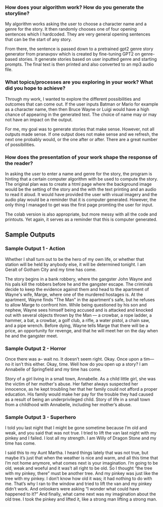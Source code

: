 ### How does your algorithm work? How do you generate the storyline?

My algorithm works asking the user to choose a character name and a genre for the story. It then randomly chooses one of four opening sentences which I hardcoded. They are very general opening sentences that can be the start of any story.

From there, the sentence is passed down to a pretrained gpt2 genre story generator from pranavpsv which is created by fine-tuning GPT2 on genre-based stories. It generate stories based on user inputted genre and starting prompts. The final text is then printed and also converted to an mp3 audio file.

### What topics/processes are you exploring in your work? What did you hope to achieve?

Through my work, I wanted to explore the different possibilities and outcomes that can come out. If the user inputs Batman or Mario for example as a character name, then then Bruce Wayne or Luigi would have a high chance of appearing in the generated text. The choice of name may or may not have an impact on the output.

For me, my goal was to generate stories that make sense. However, not all outputs made sense. If one output does not make sense and we refresh, the next one probably would, or the one after or after. There are a great number of possibilities.

### How does the presentation of your work shape the response of the reader?

In asking the user to enter a name and genre for the story, the program is hinting that a certain computer algorithm with be used to compute the story. The original plan was to create a html page where the background image would be the setting of the story and the with the text printing and an audio to read it aloud. It would have provided the user with visual imagery and the audio play would be a reminder that it is computer generated. However, the only thing I managed to get was the first page promting the user for input.

The colab version is also appropriate, but more messy with all the code and printouts. Yet again, it serves as a reminder that this is computer generated.

## Sample Outputs 
### Sample Output 1 - Action
Whether I shall turn out to be the hero of my own life, or whether that station will be held by anybody else, it will be determined tonight. I am Geralt of Gotham City and my time has come.

The story begins in a bank robbery, where the gangster John Wayne and his pals kill the robbers before he and the gangster escape. The criminals decide to keep the evidence against them and head to the apartment of Wayne's wife, Marge, where one of the murdered hostages is. At the apartment, Wayne finds "The Man" in the apartment's safe, but he refuses to allow Marge to confront him. While being questioned by his son and nephew, Wayne sees himself being accused and is attacked and knocked out with several objects thrown by the Man — a crowbar, a rope ladder, a hammer, a bat, a crowbar, a golf club, a rifle, a water pistol, a chain saw, and a pipe wrench. Before dying, Wayne tells Marge that there will be a price, an opportunity for revenge, and that he will meet her on the day when he and the gangster meet.

### Sample Output 2 - Horror
Once there was a– wait no. It doesn’t seem right. Okay. Once upon a tim— no it isn’t this either. Okay, time. Well how do you open up a story? I am Annabelle of Springfield and my time has come.

Story of a girl living in a small town, Annabelle. As a child little girl, she was the victim of her mother's abuse. Her father always suspected her innocence, as he kept troubling her that her family could not afford a proper education. His family would make her pay for the trouble they had caused as a result of being an underprivileged child. Story of life in a small town from a childhood with Annabelle, including her mother’s abuse.

### Sample Output 3 - Superhero
I told you last night that I might be gone sometime because I’m old and weak, and you said that was not true. I tried to lift the van last night with my pinkey and I failed. I lost all my strength. I am Willy of Dragon Stone and my time has come.

I said this to my Aunt Martha. I heard things lately that was not true, but maybe it’s just that when the weather is nice and warm, and all this time that I’m not home anymore, what comes next is your imagination. I’m going to be old, weak and woeful and it was’t all right to be old. So I thought “the tree with my pinkey, there” must be another tree. And my pinkey was just like the tree with my pinkey. I don’t know how old it was; it had nothing to do with me. That’s why I ran to the window and tried to lift the van and my pinkey didn’t work. And onlookers were asking “I wonder what could have happened to it?” And finally, what came next was my imagination about the old tree. I took the pinkey and lifted it, like a strong man lifting a strong man.
